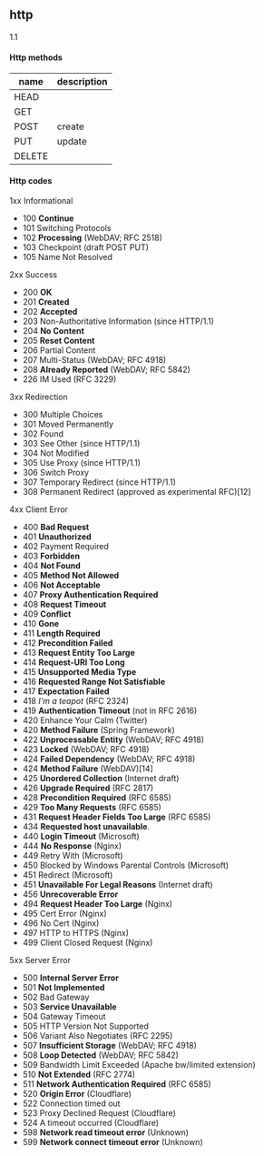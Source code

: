 http
-
1.1

#### Http methods

| name   | description |
|--------|-------------|
| HEAD   ||
| GET    ||
| POST   |create|
| PUT    |update|
| DELETE ||

#### Http codes

1xx Informational

* 100 **Continue**
* 101 Switching Protocols
* 102 **Processing** (WebDAV; RFC 2518)
* 103 Checkpoint (draft POST PUT)
* 105 Name Not Resolved

2xx Success

* 200 **OK**
* 201 **Created**
* 202 **Accepted**
* 203 Non-Authoritative Information (since HTTP/1.1)
* 204 **No Content**
* 205 **Reset Content**
* 206 Partial Content
* 207 Multi-Status (WebDAV; RFC 4918)
* 208 **Already Reported** (WebDAV; RFC 5842)
* 226 IM Used (RFC 3229)

3xx Redirection

* 300 Multiple Choices
* 301 Moved Permanently
* 302 Found
* 303 See Other (since HTTP/1.1)
* 304 Not Modified
* 305 Use Proxy (since HTTP/1.1)
* 306 Switch Proxy
* 307 Temporary Redirect (since HTTP/1.1)
* 308 Permanent Redirect (approved as experimental RFC)[12]

4xx Client Error

* 400 **Bad Request**
* 401 **Unauthorized**
* 402 Payment Required
* 403 **Forbidden**
* 404 **Not Found**
* 405 **Method Not Allowed**
* 406 **Not Acceptable**
* 407 **Proxy Authentication Required**
* 408 **Request Timeout**
* 409 **Conflict**
* 410 **Gone**
* 411 **Length Required**
* 412 **Precondition Failed**
* 413 **Request Entity Too Large**
* 414 **Request-URI Too Long**
* 415 **Unsupported Media Type**
* 416 **Requested Range Not Satisfiable**
* 417 **Expectation Failed**
* 418 *I'm a teapot* (RFC 2324)
* 419 **Authentication Timeout** (not in RFC 2616)
* 420 Enhance Your Calm (Twitter)
* 420 **Method Failure** (Spring Framework)
* 422 **Unprocessable Entity** (WebDAV; RFC 4918)
* 423 **Locked** (WebDAV; RFC 4918)
* 424 **Failed Dependency** (WebDAV; RFC 4918)
* 424 **Method Failure** (WebDAV)[14]
* 425 **Unordered Collection** (Internet draft)
* 426 **Upgrade Required** (RFC 2817)
* 428 **Precondition Required** (RFC 6585)
* 429 **Too Many Requests** (RFC 6585)
* 431 **Request Header Fields Too Large** (RFC 6585)
* 434 **Requested host unavailable**.
* 440 **Login Timeout** (Microsoft)
* 444 **No Response** (Nginx)
* 449 Retry With (Microsoft)
* 450 Blocked by Windows Parental Controls (Microsoft)
* 451 Redirect (Microsoft)
* 451 **Unavailable For Legal Reasons** (Internet draft)
* 456 **Unrecoverable Error**
* 494 **Request Header Too Large** (Nginx)
* 495 Cert Error (Nginx)
* 496 No Cert (Nginx)
* 497 HTTP to HTTPS (Nginx)
* 499 Client Closed Request (Nginx)

5xx Server Error

* 500 **Internal Server Error**
* 501 **Not Implemented**
* 502 Bad Gateway
* 503 **Service Unavailable**
* 504 Gateway Timeout
* 505 HTTP Version Not Supported
* 506 Variant Also Negotiates (RFC 2295)
* 507 **Insufficient Storage** (WebDAV; RFC 4918)
* 508 **Loop Detected** (WebDAV; RFC 5842)
* 509 Bandwidth Limit Exceeded (Apache bw/limited extension)
* 510 **Not Extended** (RFC 2774)
* 511 **Network Authentication Required** (RFC 6585)
* 520 **Origin Error** (Cloudflare)
* 522 Connection timed out
* 523 Proxy Declined Request (Cloudflare)
* 524 A timeout occurred (Cloudflare)
* 598 **Network read timeout error** (Unknown)
* 599 **Network connect timeout error** (Unknown)
